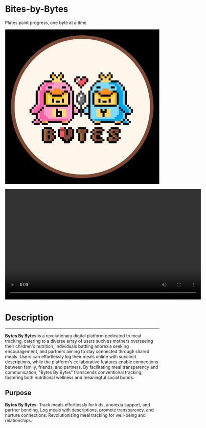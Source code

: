 # Bites-by-Bytes
Plates paint progress, one byte at a time

![logo](photo_2023-09-30_17-11-54.jpg)

<video width="640" height="360" controls>
  <source src="https://github.com/glennquah/Bites-by-Bytes/raw/main/Bytesforbytes%20vid.mp4" type="video/mp4">
  Your browser does not support the video tag.
</video>


# Description
---
**Bytes By Bytes** is a revolutionary digital platform dedicated to meal tracking, catering to a diverse array of users such as mothers overseeing their children's nutrition, individuals battling anorexia seeking encouragement, and partners aiming to stay connected through shared meals. Users can effortlessly log their meals online with succinct descriptions, while the platform's collaborative features enable connections between family, friends, and partners. By facilitating meal transparency and communication, "Bytes By Bytes" transcends conventional tracking, fostering both nutritional wellness and meaningful social bonds.

## Purpose
**Bytes By Bytes**: Track meals effortlessly for kids, anorexia support, and partner bonding. Log meals with descriptions, promote transparency, and nurture connections. Revolutionizing meal tracking for well-being and relationships.

